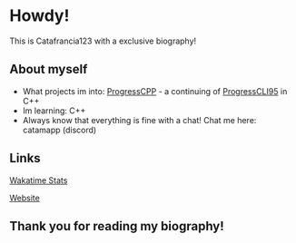 # Howdy!
This is Catafrancia123 with a exclusive biography!

## About myself

- What projects im into: [ProgressCPP](https://github.com/Catafrancia123/progresscpp) - a continuing of [ProgressCLI95](https://github.com/Delta-Code-Repository/ProgressCLI95) in C++
- Im learning: C++
- Always know that everything is fine with a chat! Chat me here: catamapp (discord)

## Links
[Wakatime Stats](https://wakatime.com/@catafranc123)

[Website](https://catafrancia123.github.io/catamapp-website/)

## Thank you for reading my biography!
